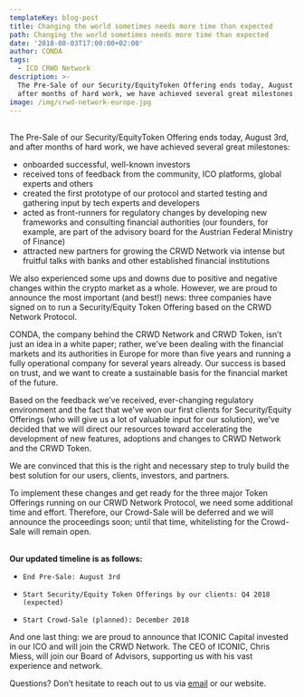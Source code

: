 ```yaml
---
templateKey: blog-post
title: Changing the world sometimes needs more time than expected
path: Changing the world sometimes needs more time than expected
date: '2018-08-03T17:00:00+02:00'
author: CONDA
tags:
  - ICO CRWD Network
description: >-
  The Pre-Sale of our Security/EquityToken Offering ends today, August 3rd, and
  after months of hard work, we have achieved several great milestones.
image: /img/crwd-network-europe.jpg
---
```

\
The Pre-Sale of our Security/EquityToken Offering ends today, August 3rd, and after months of hard work, we have achieved several great milestones:

*  onboarded successful, well-known investors
* received tons of feedback from the community, ICO platforms, global experts and others
* created the first prototype of our protocol and started testing and gathering input by tech experts and developers
* acted as front-runners for regulatory changes by developing new frameworks and consulting financial authorities (our founders, for example, are part of the advisory board for the Austrian Federal Ministry of Finance)
* attracted new partners for growing the CRWD Network via intense but fruitful talks with banks and other established financial institutions

We also experienced some ups and downs due to positive and negative changes within the crypto market as a whole. However, we are proud to announce the most important (and best!) news: three companies have signed on to run a Security/Equity Token Offering based on the CRWD Network Protocol. 

CONDA, the company behind the CRWD Network and CRWD Token, isn’t just an idea in a white paper; rather, we’ve been dealing with the financial markets and its authorities in Europe for more than five years and running a fully operational company for several years already. Our success is based on trust, and we want to create a sustainable basis for the financial market of the future. 

Based on the feedback we’ve received, ever-changing regulatory environment and the fact that we’ve won our first clients for Security/Equity Offerings (who will give us a lot of valuable input for our solution), we’ve decided that we will direct our resources toward accelerating the development of new features, adoptions and changes to CRWD Network and the CRWD Token. 

We are convinced that this is the right and necessary step to truly build the best solution for our users, clients, investors, and partners.

To implement these changes and get ready for the three major Token Offerings running on our CRWD Network Protocol, we need some additional time and effort. Therefore, our Crowd-Sale will be deferred and we will announce the proceedings soon; until that time, whitelisting for the Crowd-Sale will remain open. 

\
**Our updated timeline is as follows:**

* ```
  End Pre-Sale: August 3rd
  ```
* ```
  Start Security/Equity Token Offerings by our clients: Q4 2018 (expected)
  ```
* ```
  Start Crowd-Sale (planned): December 2018
  ```

And one last thing: we are proud to announce that ICONIC Capital invested in our ICO and will join the CRWD Network. The CEO of ICONIC, Chris Miess, will join our Board of Advisors, supporting us with his vast experience and network.

Questions? Don’t hesitate to reach out to us via [email](mailto:team@conda.eu) or our website.
